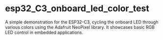 # esp32_C3_onboard_led_color_test
 A simple demonstration for the ESP32-C3, cycling the onboard LED through various colors using the Adafruit NeoPixel library. It showcases basic RGB LED control in embedded applications.
